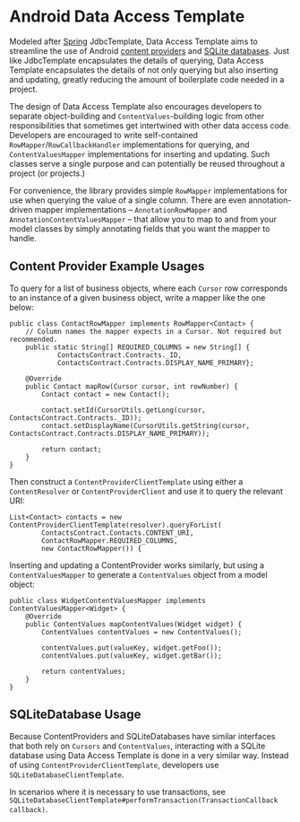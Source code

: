 Android Data Access Template
============================

Modeled after [Spring](http://spring.io/) JdbcTemplate, Data Access Template aims to streamline the use of Android [content providers](http://developer.android.com/guide/topics/providers/content-providers.html) and [SQLite databases](https://developer.android.com/training/basics/data-storage/databases.html). Just like JdbcTemplate encapsulates the details of querying, Data Access Template encapsulates the details of not only querying but also inserting and updating, greatly reducing the amount of boilerplate code needed in a project.

The design of Data Access Template also encourages developers to separate object-building and `ContentValues`-building logic from other responsibilities that sometimes get intertwined with other data access code. Developers are encouraged to write self-contained `RowMapper`/`RowCallbackHandler` implementations for querying, and `ContentValuesMapper` implementations for inserting and updating. Such classes serve a single purpose and can potentially be reused throughout a project (or projects.)

For convenience, the library provides simple `RowMapper` implementations for use when querying the value of a single column. There are even annotation-driven mapper implementations – `AnnotationRowMapper` and `AnnotationContentValuesMapper` – that allow you to map to and from your model classes by simply annotating fields that you want the mapper to handle.

Content Provider Example Usages
-------------------------------

To query for a list of business objects, where each `Cursor` row corresponds to an instance of a given business object, write a mapper like the one below:

    public class ContactRowMapper implements RowMapper<Contact> {
        // Column names the mapper expects in a Cursor. Not required but recommended.
        public static String[] REQUIRED_COLUMNS = new String[] {
                ContactsContract.Contracts._ID,
                ContactsContract.Contracts.DISPLAY_NAME_PRIMARY};
        
        @Override
        public Contact mapRow(Cursor cursor, int rowNumber) {
            Contact contact = new Contact();
            
            contact.setId(CursorUtils.getLong(cursor, ContactsContract.Contracts._ID));
            contact.setDisplayName(CursorUtils.getString(cursor, ContactsContract.Contracts.DISPLAY_NAME_PRIMARY));
            
            return contact;
        }
    }

Then construct a `ContentProviderClientTemplate` using either a `ContentResolver` or `ContentProviderClient` and use it to query the relevant URI:

    List<Contact> contacts = new ContentProviderClientTemplate(resolver).queryForList(
            ContactsContract.Contacts.CONTENT_URI,
            ContactRowMapper.REQUIRED_COLUMNS,
            new ContactRowMapper()) {

Inserting and updating a ContentProvider works similarly, but using a `ContentValuesMapper` to generate a `ContentValues` object from a model object:

    public class WidgetContentValuesMapper implements ContentValuesMapper<Widget> {
        @Override
        public ContentValues mapContentValues(Widget widget) {
            ContentValues contentValues = new ContentValues();
            
            contentValues.put(valueKey, widget.getFoo());
            contentValues.put(valueKey, widget.getBar());
            
            return contentValues;
        }
    }

SQLiteDatabase Usage
--------------------

Because ContentProviders and SQLiteDatabases have similar interfaces that both rely on `Cursors` and `ContentValues`, interacting with a SQLite database using Data Access Template is done in a very similar way. Instead of using `ContentProviderClientTemplate`, developers use `SQLiteDatabaseClientTemplate`.

In scenarios where it is necessary to use transactions, see `SQLiteDatabaseClientTemplate#performTransaction(TransactionCallback callback)`.
